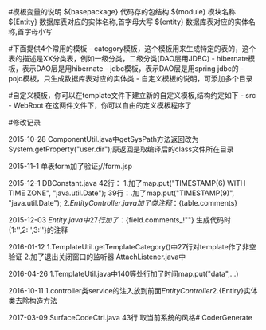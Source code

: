#模板变量的说明
${basepackage} 代码存的包结构
${module} 模块名称
${Entity} 数据库表对应的实体名称,首字母大写
${entity} 数据库表对应的实体名称,首字母小写
	
#下面提供4个常用的模板
    - category模板，这个模板用来生成特定的表的，这个表的描述是XX分类表，例如一级分类，二级分类(DAO层用JDBC)
    - hibernate模板，表示DAO层是用hibernate
    - jdbc模板，表示DAO层是用spring jdbc的
    - pojo模板，只生成数据库表对应的实体类
    - 自定义模板的说明，可添加多个目录

#自定义模板，你可以在template文件下建立新的自定义模板,结构约定如下
    - src
    - WebRoot
    在这两件文件下，你可以自由的定义模板程序了
    	
    	
#修改记录
 
2015-10-28
ComponentUtil.java中getSysPath方法返回改为 System.getProperty("user.dir");原返回是取编译后的class文件所在目录
 
2015-11-1 
单表form加了验证;//form.jsp
 
2015-12-1
DBConstant.java 42行：
1.加了map.put("TIMESTAMP(6) WITH TIME ZONE", "java.util.Date");
39行：.加了map.put("TIMESTAMP(9)", "java.util.Date");
2.${Entity}Controller.java加了类注释：${table.comments} 
 
2015-12-03
${Entity}.java中27行加了：${field.comments_!""} 生成代码时{1:'',2:'',3:''}的注释

2016-01-12
1.TemplateUtil.getTemplateCategory()中27行对template作了非空验证
2.加了退出关闭窗口的监听器 AttachListener.java中

2016-04-26
1.TemplateUtil.java中140等处行加了时间map.put("data",...)

2016-10-11
1.controller类service的注入放到前面${Entity}Controller
2.${Entiry}实体类去除构造方法

2017-03-09
SurfaceCodeCtrl.java 43行 取当前系统的风格# CoderGenerate
